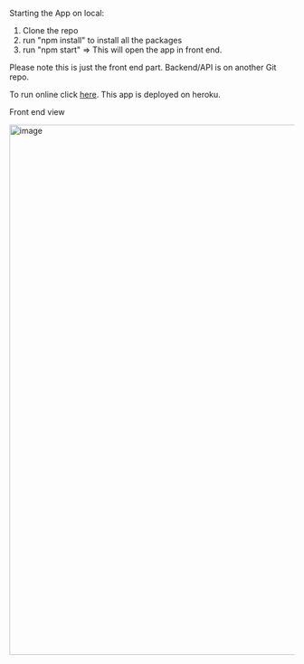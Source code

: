 Starting the App on local:
1. Clone the repo
2. run "npm install" to install all the packages
3. run "npm start" => This will open the app in front end.

Please note this is just the front end part. Backend/API is on another Git repo.


To run online click [here](https://interaction-summary-frontend.herokuapp.com/). This app is deployed on heroku.

Front end view 

<img width="938" alt="image" src="https://user-images.githubusercontent.com/67997079/161978107-869b8ce8-6163-4fbc-b983-0dde02160775.png">

